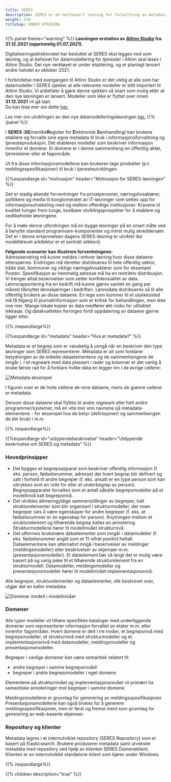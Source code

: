 ```yaml
---
title: SERES
description: SERES er en nettbasert løsning for forvaltning av metadata for offentlig informasjon, som skal bidra til effektiv etablering og vedlikehold av semantiske web-tjenester.
weight: 250
titleSup: UNDER UTFASING
---
```


{{% panel theme="warning" %}}
**Løsningen erstattes av [Altinn Studio](https://altinn.github.io/docs/altinn-studio/) fra 31.12.2021 (opprinnelig 01.07.2021).** 

Digitaliseringsdirektoratet har besluttet at SERES skal legges ned som løsning, og at behovet for datamodellering for tjenester i Altinn skal løses i Altinn Studio. Det nye verktøyet er under etablering, og er planlagt lansert andre halvdel av oktober 2021. <br />

I forbindelse med overgangen til Altinn Studio er det viktig at alle som har datamodeller i SERES sjekker at alle relevante modeller er blitt importert til Altinn Studio. Vi anbefaler å gjøre denne sjekken så snart som mulig etter at den nye løsningen er lansert. Modeller som ikke er flyttet over innen **31.12.2021** vil gå tapt. <br /> Du kan lese mer om dette [her.](https://www.altinndigital.no/nytt-i-altinn/seres-erstattes-av-altinn-studio-fra-01.07.2021/)

Les mer om utviklingen av den nye datamodelleringsløsningen [her.](https://github.com/Altinn/altinn-studio/issues/5551)
{{% /panel %}}

I **SERES** (**SE**mantikk**R**egister for **E**lektronisk **S**amhandling) kan brukere etablere og forvalte sine egne metadata til bruk i informasjonsforvaltning og tjenesteproduksjon. 
Det etableres modeller som beskriver informasjon innenfor et domene. Et domene er i denne sammenheng en offentlig aktør, tjenesteeier eller et fagområde.

Ut fra disse informasjonsmodellene kan brukeren lage produkter (p.t. meldingsspesifikasjoner) til bruk i tjenesteutviklingen.

{{%expandlarge id="motivasjon" header="Motivasjon for SERES-løsningen" %}}

Det er stadig økende forventninger fra privatpersoner, næringslivsaktører, politikere og media til konglomeratet av IT-løsninger som settes opp for informasjonsutveksling med og mellom offentlige institusjoner. Kravene til kvalitet tvinger frem tunge, kostbare utviklingsprosjekter for å etablere og vedlikeholde løsningene.

For å møte denne utfordringen må en bygge løsninger på en smart måte ved å benytte standard programvare-komponenter og minst mulig skreddersøm. Det er i denne erkjennelsen dagens SERES-løsning er utviklet der modelldrevet arkitektur er et sentralt stikkord.

**Følgende scenarier kan illustrere forventningene:** <br>
Adresseendring må kunne meldes i enhver løsning hvor disse dataene etterspørres. Endringen må deretter distribueres til hele offentlig sektor, både stat, kommuner og viktige næringslivsaktører som for eksempel Posten.
Spesifikasjon av hemmelig adresse må ha en restriktiv distribusjon. Vi trenger altså beskrivelser som setter konfidensialitet av data.
Lønnsrapportering fra en bedrift må kunne gjøres samlet en gang per måned tilknyttet lønnskjøringer i bedriften. Lønnsdata distribueres så til alle offentlig brukere av disse dataene.
En lege som kommer til et ulykkessted må få tilgang til journalinformasjon som er kritisk for behandlingen, men ikke noe mer.
Mange lokale kopier av data medfører økt risiko for utilsiktet lekkasje. Og datakvaliteten forringes fordi oppdatering av dataene gjerne ligger etter.

{{% /expandlarge%}}


{{%expandlarge id="metadata" header="Hva er metadata?" %}}

Metadata er et begrep som er vanskelig å unngå når en beskriver den type løsninger som SERES representerer. Metadata er alt som forklarer betydningen av de enkelte dataelementene og de sammenhengene de inngår i. I et regneark med data plassert i rader og kolonner er det vanlig å bruke første rad for å forklare hvilke data en legger inn i de øvrige cellene:

![Metadata eksempel](metadata-eksempel.png "Metadata eksempel")

I figuren over er de hvite cellene de rene dataene, mens de grønne cellene er metadata.

Dersom disse dataene skal flyttes til andre regneark eller helt andre programmer/systemer, må en vite mer enn navnene på metadata-elementene - for eksempel hva de betyr (definisjoner) og sammenhengen de blir brukt i m.m.

{{% /expandlarge%}}

{{%expandlarge id="utdypendebeskrivelse" header="Utdypende beskrivelse om SERES og metadata" %}} 

### Hovedprinsipper

- Det bygges et begrepsapparat som beskriver offentlig informasjon (f. eks. person, fødselsnummer, adresse) der hvert begrep blir definert og satt i forhold til andre begreper (f. eks. ansatt er en type person som kan uttrykkes som en rolle for eller et underbegrep av person). Begrepsapparatet forvaltes som et antall såkalte begrepsmodeller på et modellnivå kalt begrepsnivå.
- Det utvikles allmenngyldige sammenstillinger av begreper, kalt strukturelementer som blir organisert i strukturmodeller, der noen begreper sies å være egenskaper for andre begreper (f. eks. at fødselsnummer er en egenskap for person). Knytningen mellom et strukturelement og tilhørende begrep kalles en annotering. Strukturmodellene hører til modellnivået strukturnivå.
- Det utformes bruksnære dataelementer som inngår i datamodeller (f. eks. fødselsnummer angitt som et 11-sifret positivt heltall. Dataelementene kan alternativt inngå i beskrivelser av meldinger (meldingsmodeller) eller beskrivelser av skjemaer m.m. (presentasjonsmodeller). Et dataelement bør så langt det er mulig være basert på og varig peke til et tilhørende strukturelement fra en strukturmodell. Datamodeller, meldingsmodeller og presentasjonsmodeller hører til modellnivået implementasjonsnivå.

Alle begreper, strukturelementer og dataelementer, slik beskrevet over, utgjør det en kaller metadata.

![Domener inndelt i modellnivåer](seres-modellniv.png "Domener inndelt i modellnivåer") 

### Domener
Alle typer modeller vil tilhøre spesifikke kataloger med underliggende domener som representerer informasjon forvaltet av etater m.m. eller innenfor fagområder. Hvert domene er delt i tre nivåer, et begrepsnivå med begrepsmodeller, et strukturnivå med strukturmodeller og et implementasjonsnivå med datamodeller, meldingsmodeller og presentasjonsmodeller.

Begreper i vanlige domener kan være semantisk relatert til:

- andre begreper i samme begrepsmodell
- begreper i andre begrepsmodeller i eget domene

Elementene på strukturnivået og implementasjonsnivået vil primært ha semantiske annoteringer mot begreper i samme domene.

Meldingsmodellene er grunnlag for generering av meldingsspesifikasjoner. Presentasjonsmodellene kan også brukes for å generere meldingsspesifikasjoner, men er først og fremst ment som grunnlag for
generering av web-baserte skjemaer.

### Repository og klienter
Metadata lagres i et internutviklet repository (SERES Repository) som er basert på Elasticsearch. Brukere produserer metadata samt utveksler metadata med repository ved hjelp av klienten SERES Domeneklient. Klienten er en internutviklet standalone-klient som kjører under Windows.

{{% /expandlarge%}}


{{% children description="true" %}}
